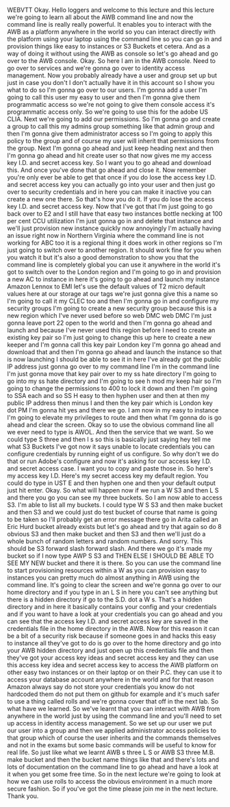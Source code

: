 
 WEBVTT 
 Okay. 
 Hello loggers and welcome to this lecture and this lecture we're going to learn all about the AWB command 
 line and now the command line is really really powerful. 
 It enables you to interact with the AWB as a platform anywhere in the world so you can interact directly 
 with the platform using your laptop using the command line so you can go in and provision things like 
 easy to instances or S3 Buckets et cetera. 
 And as a way of doing it without using the AWB as console so let's go ahead and go over to the AWB console. 
 Okay. 
 So here I am in the AWB console. 
 Need to go over to services and we're gonna go over to identity access management. 
 Now you probably already have a user and group set up but just in case you don't I don't actually have 
 it in this account so I show you what to do so I'm gonna go over to our users. 
 I'm gonna add a user I'm going to call this user my easy to user and then I'm gonna give them programmatic 
 access so we're not going to give them console access it's programmatic access only. 
 So we're going to use this for the adobe US CLIA. 
 Next we're going to add our permissions. 
 So I'm gonna go and create a group to call this my admins group something like that admin group and 
 then I'm gonna give them administrator access so I'm going to apply this policy to the group and of 
 course my user will inherit that permissions from the group. 
 Next I'm gonna go ahead and just keep heading next and then I'm gonna go ahead and hit create user so 
 that now gives me my access key I.D. and secret access key. 
 So I want you to go ahead and download this. 
 And once you've done that go ahead and close it. 
 Now remember you're only ever be able to get that once if you do lose the access key I.D. and secret 
 access key you can actually go into your user and then just go over to security credentials and in here 
 you can make it inactive you can create a new one there. 
 So that's how you do it. 
 If you do lose the access key I.D. and secret access key. 
 Now that I've got that I'm just going to go back over to E2 and I still have that easy two instances 
 bottle necking at 100 per cent CCU utilization I'm just gonna go in and delete that instance and we'll 
 just provision new instance quickly now annoyingly I'm actually having an issue right now in Northern 
 Virginia where the command line is not working for ABC too it is a regional thing it does work in other 
 regions so I'm just going to switch over to another region. 
 It should work fine for you when you watch it but it's also a good demonstration to show you that the 
 command line is completely global you can use it anywhere in the world it's got to switch over to the 
 London region and I'm going to go in and provision a new AC to instance in here it's going to go ahead 
 and launch my instance Amazon Lennox to EMI let's use the default values of T2 micro default values 
 here at our storage at our tags we're just gonna give this a name so I'm going to call it my CLEC too 
 and then I'm gonna go in and configure my security groups I'm going to create a new security group because 
 this is a new region which I've never used before so web DMC web DMC I'm just gonna leave port 22 open 
 to the world and then I'm gonna go ahead and launch and because I've never used this region before I 
 need to create an existing key pair so I'm just going to change this up here to create a new keeper 
 and I'm gonna call this key pair London key I'm gonna go ahead and download that and then I'm gonna 
 go ahead and launch the instance so that is now launching I should be able to see it in here I've already 
 got the public IP address just gonna go over to my command line I'm in the command line I'm just gonna 
 move that key pair over to my ss hate directory I'm going to go into my ss hate directory and I'm going 
 to see h mod my keep hair so I'm going to change the permissions to 400 to lock it down and then I'm 
 going to SSA each and so SS H easy to then hyphen user and then at then my public IP address then minus 
 I and then the key pair which is London key dot PM I'm gonna hit yes and there we go. 
 I am now in my easy to instance I'm going to elevate my privileges to route and then what I'm gonna 
 do is go ahead and clear the screen. 
 Okay so to use the obvious command line all we ever need to type is AWOL. 
 And then the service that we want. 
 So we could type S three and then l s so this is basically just saying hey tell me what S3 Buckets I've 
 got now it says unable to locate credentials you can configure credentials by running eight of us configure. 
 So why don't we do that or run Adobe's configure and now it's asking for our access key I.D. and secret 
 access case. 
 I want you to copy and paste those in. 
 So here's my access key I.D. Here's my secret access key my default region. 
 You could do type in UST E and then hyphen one and then your default output just hit enter. 
 Okay. 
 So what will happen now if we run a W S3 and then L S and there you go you can see my three buckets. 
 So I am now able to access S3. 
 I'm able to list all my buckets. 
 I could type W S S3 and then make bucket and then S3 and we could just do test bucket of course that 
 name is going to be taken so I'll probably get an error message there go in Arita called an Eric Hurd 
 bucket already exists but let's go ahead and try that again so do 8 obvious S3 and then make bucket 
 and then S3 and then we'll just do a whole bunch of random letters and random numbers. 
 And sorry. 
 This should be S3 forward slash forward slash. 
 And there we go it's made my bucket so if I now type AWP S S3 and THEN ELSE I SHOULD BE ABLE TO SEE 
 MY NEW bucket and there it is there. 
 So you can use the command line to start provisioning resources within a W as you can provision easy 
 to instances you can pretty much do almost anything in AWB using the command line. 
 It's going to clear the screen and we're gonna go over to our home directory and if you type in an L 
 S in here you can't see anything but there is a hidden directory if go to the S.D. dot a W s. That's 
 a hidden directory and in here it basically contains your config and your credentials and if you want 
 to have a look at your credentials you can go ahead and you can see that the access key I.D. and secret 
 access key are saved in the credentials file in the home directory in the AWB. 
 Now for this reason it can be a bit of a security risk because if someone goes in and hacks this easy 
 to instance all they've got to do is go over to the home directory and go into your AWB hidden directory 
 and just open up this credentials file and then they've got your access key ideas and secret access 
 key and they can use this access key idea and secret access key to access the AWB platform on other 
 easy two instances or on their laptop or on their P.C. they can use it to access your database account 
 anywhere in the world and for that reason Amazon always say do not store your credentials you know do 
 not hardcoded them do not put them on github for example and it's much safer to use a thing called rolls 
 and we're gonna cover that off in the next lab. 
 So what have we learned. 
 So we've learnt that you can interact with AWB from anywhere in the world just by using the command 
 line and you'll need to set up access in identity access management. 
 So we set up our user we put our user into a group and then we applied administrator access policies 
 to that group which of course the user inherits and the commands themselves and not in the exams but 
 some basic commands will be useful to know for real life. 
 So just like what we learnt AWB s three L S or AWB S3 three M.B. make bucket and then the bucket name 
 things like that and there's lots and lots of documentation on the command line to go ahead and have 
 a look at it when you get some free time. 
 So in the next lecture we're going to look at how we can use rolls to access the obvious environment 
 in a much more secure fashion. 
 So if you've got the time please join me in the next lecture. 
 Thank you.